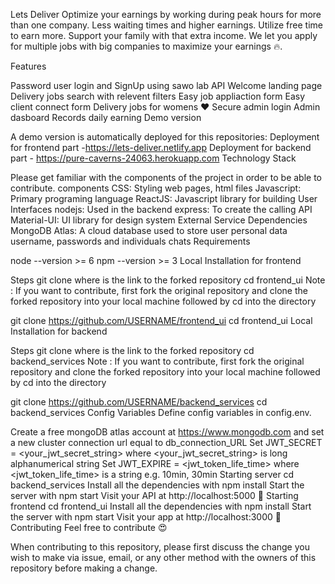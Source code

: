 Lets Deliver
Optimize your earnings by working during peak hours for more than one company. Less waiting times and higher earnings. Utilize free time to earn more. Support your family with that extra income. We let you apply for multiple jobs with big companies to maximize your earnings 🔥.

Features

 Password user login and SignUp using sawo lab API
 Welcome landing page
 Delivery jobs search with relevent filters
 Easy job appliaction form
 Easy client connect form
 Delivery jobs for womens ❤️
 Secure admin login
 Admin dasboard
 Records daily earning
Demo version

A demo version is automatically deployed for this repositories:
Deployment for frontend part -https://lets-deliver.netlify.app
Deployment for backend part - https://pure-caverns-24063.herokuapp.com
Technology Stack

Please get familiar with the components of the project in order to be able to contribute.
components
CSS: Styling web pages, html files
Javascript: Primary programing language
ReactJS: Javascript library for building User Interfaces
nodejs: Used in the backend
express: To create the calling API
Material-UI: UI library for design system
External Service Dependencies
MongoDB Atlas: A cloud database used to store user personal data username, passwords and individuals chats
Requirements

node --version >= 6
npm --version >= 3
Local Installation for frontend

Steps
git clone <repository-url> where <repository-url>is the link to the forked repository
cd frontend_ui
Note : If you want to contribute, first fork the original repository and clone the forked repository into your local machine followed by cd into the directory

git clone https://github.com/USERNAME/frontend_ui
cd frontend_ui
Local Installation for backend

Steps
git clone <repository-url> where <repository-url>is the link to the forked repository
cd backend_services
Note : If you want to contribute, first fork the original repository and clone the forked repository into your local machine followed by cd into the directory

git clone https://github.com/USERNAME/backend_services
cd backend_services
Config Variables
Define config variables in config.env.

Create a free mongoDB atlas account at https://www.mongodb.com and set a new cluster connection url equal to db_connection_URL
Set JWT_SECRET = <your_jwt_secret_string> where <your_jwt_secret_string> is long alphanumerical string
Set JWT_EXPIRE = <jwt_token_life_time> where <jwt_token_life_time> is a string e.g. 10min, 30min
Starting server
cd backend_services
Install all the dependencies with npm install
Start the server with npm start
Visit your API at http://localhost:5000 🎉
Starting frontend
cd frontend_ui
Install all the dependencies with npm install
Start the server with npm start
Visit your app at http://localhost:3000 🎉
Contributing
Feel free to contribute 😍

When contributing to this repository, please first discuss the change you wish to make via issue, email, or any other method with the owners of this repository before making a change.